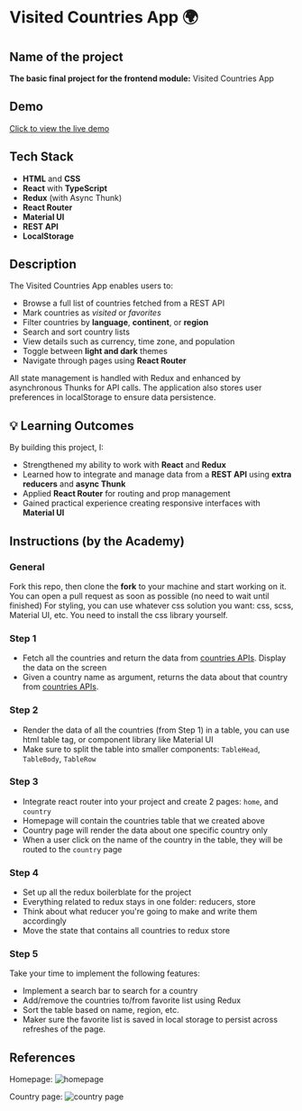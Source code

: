 # Visited Сountries App 🌍

## Name of the project

**The basic final project for the frontend module:** Visited Сountries App

## Demo

[Click to view the live demo](https://cah4o.github.io/Integrify-Finland-BoF-frontend-project-basic/)

## Tech Stack

- **HTML** and **CSS**
- **React** with **TypeScript**
- **Redux** (with Async Thunk)
- **React Router**
- **Material UI**
- **REST API**
- **LocalStorage**

## Description

The Visited Countries App enables users to:

- Browse a full list of countries fetched from a REST API
- Mark countries as _visited_ or _favorites_
- Filter countries by **language**, **continent**, or **region**
- Search and sort country lists
- View details such as currency, time zone, and population
- Toggle between **light and dark** themes
- Navigate through pages using **React Router**

All state management is handled with Redux and enhanced by asynchronous Thunks for API calls. The application also stores user preferences in localStorage to ensure data persistence.

## 💡 Learning Outcomes

By building this project, I:

- Strengthened my ability to work with **React** and **Redux**
- Learned how to integrate and manage data from a **REST API** using **extra reducers** and **async Thunk**
- Applied **React Router** for routing and prop management
- Gained practical experience creating responsive interfaces with **Material UI**

## Instructions (by the Academy)

### General

Fork this repo, then clone the **fork** to your machine and start working on it. You can open a pull request as soon as possible (no need to wait until finished)
For styling, you can use whatever css solution you want: css, scss, Material UI, etc.
You need to install the css library yourself.

### Step 1

- Fetch all the countries and return the data from [countries APIs](https://restcountries.com/). Display the data on the screen
- Given a country name as argument, returns the data about that country from [countries APIs](https://restcountries.com/).

### Step 2

- Render the data of all the countries (from Step 1) in a table, you can use html table tag, or component library like Material UI
- Make sure to split the table into smaller components: `TableHead`, `TableBody`, `TableRow`

### Step 3

- Integrate react router into your project and create 2 pages: `home`, and `country`
- Homepage will contain the countries table that we created above
- Country page will render the data about one specific country only
- When a user click on the name of the country in the table, they will be routed to the `country` page

### Step 4

- Set up all the redux boilerblate for the project
- Everything related to redux stays in one folder: reducers, store
- Think about what reducer you're going to make and write them accordingly
- Move the state that contains all countries to redux store

### Step 5

Take your time to implement the following features:

- Implement a search bar to search for a country
- Add/remove the countries to/from favorite list using Redux
- Sort the table based on name, region, etc.
- Maker sure the favorite list is saved in local storage to persist across refreshes of the page.

## References

Homepage:
![homepage](media/home.png)

Country page:
![country page](media/country.png)
